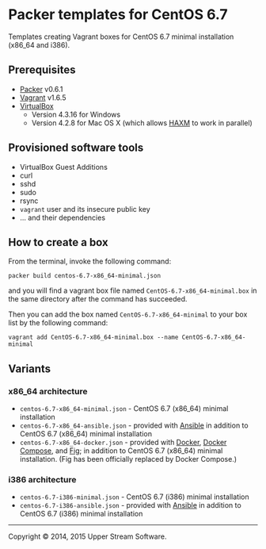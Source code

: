 # Packer templates for CentOS 6.7

Templates creating Vagrant boxes for CentOS 6.7 minimal installation (x86_64 and i386).

## Prerequisites

* [Packer] v0.6.1
* [Vagrant] v1.6.5
* [VirtualBox]
	* Version 4.3.16 for Windows
	* Version 4.2.8 for Mac OS X (which allows [HAXM] to work in parallel)

[Packer]: https://www.packer.io/ "Packer by HashiCorp"
[Vagrant]: https://www.vagrantup.com/ "Vagrant"
[VirtualBox]: https://www.virtualbox.org/ "Oracle VM VirtualBox"
[HAXM]: https://software.intel.com/en-us/android/articles/intel-hardware-accelerated-execution-manager
        "Intel&reg; Hardware Accelerated Execution Manager"

## Provisioned software tools

* VirtualBox Guest Additions
* curl
* sshd
* sudo
* rsync
* `vagrant` user and its insecure public key
* ... and their dependencies

## How to create a box

From the terminal, invoke the following command:

	packer build centos-6.7-x86_64-minimal.json

and you will find a vagrant box file named `CentOS-6.7-x86_64-minimal.box`
in the same directory after the command has succeeded.

Then you can add the box named `CentOS-6.7-x86_64-minimal` to your box list
by the following command:

	vagrant add CentOS-6.7-x86_64-minimal.box --name CentOS-6.7-x86_64-minimal

## Variants

### x86_64 architecture

* `centos-6.7-x86_64-minimal.json` - CentOS 6.7 (x86_64) minimal installation
* `centos-6.7-x86_64-ansible.json` - provided with [Ansible]
  in addition to CentOS 6.7 (x86_64) minimal installation
* `centos-6.7-x86_64-docker.json` - provided with [Docker], [Docker Compose], and [Fig];
  in addition to CentOS 6.7 (x86_64) minimal installation.
  (Fig has been officially replaced by Docker Compose.) 

### i386 architecture

* `centos-6.7-i386-minimal.json` - CentOS 6.7 (i386) minimal installation
* `centos-6.7-i386-ansible.json` - provided with [Ansible]
  in addition to CentOS 6.7 (i386) minimal installation

[Ansible]: http://www.ansible.com/home "Ansible is Simple IT Automation"
[Docker]: https://www.docker.com/ "Docker - Build, Ship and Run Any App, Anywhere"
[Docker Compose]: https://docs.docker.com/compose/ "Docker Compose - Docker Documentation"
[Fig]: http://www.fig.sh/ "Fig | Fast, isolated development environments using Docker"

- - -

Copyright &copy; 2014, 2015 Upper Stream Software.
